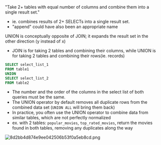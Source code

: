 
"Take 2+ tables with equal number of columns and combine them into a single result set."
- ie. combines results of 2+ SELECTs into a single result set.
- "append" could have also been an appropriate name

UNION is conceptually opposite of JOIN; it expands the result set in the other direction (y instead of x)
- JOIN is for taking 2 tables and combining their columns, while UNION is for taking 2 tables and combining their rows(ie. records)
```sql
SELECT select_list_1
FROM table1
UNION
SELECT select_list_2
FROM table2
```
- The number and the order of the columns in the select list of both queries must be the same.
- The UNION operator by default removes all duplicate rows from the combined data set (`UNION ALL` will bring them back)
- In practice, you often use the UNION operator to combine data from similar tables, which are not perfectly normalized
- ex. with 2 tables: `popular_movies`, `top_rated_movies`, return the movies found in both tables, removing any duplicates along the way
<!-- TODO fix imagine -->
![8d2bb4d874e9ee042506b53f0a5eb8cd.png](:/202885018e6045e4acd744771788c297)
